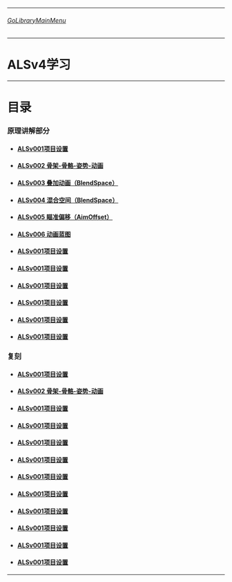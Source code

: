 ___________________________________________________________________________________________
###### [GoLibraryMainMenu](../../../_LibraryMainMenu_.md)
___________________________________________________________________________________________

# ALSv4学习

------

# 目录

### 原理讲解部分

- #### [ALSv001项目设置](./Detail/ALSv001.md)

- #### [ALSv002 骨架-骨骼-姿势-动画](./Detail/ALSv002.md)

- #### [ALSv003 叠加动画（BlendSpace）](./Detail/ALSv003.md)

- #### [ALSv004 混合空间（BlendSpace）](./Detail/ALSv004.md)

- #### [ALSv005 瞄准偏移（AimOffset）](./Detail/ALSv005.md)

- #### [ALSv006 动画蓝图](./Detail/ALSv006.md)

- #### [ALSv001项目设置](./Detail/ALSv007.md)

- #### [ALSv001项目设置](./Detail/ALSv008.md)

- #### [ALSv001项目设置](./Detail/ALSv009.md)

- #### [ALSv001项目设置](./Detail/ALSv0010.md)

- #### [ALSv001项目设置](./Detail/ALSv0011.md)

- #### [ALSv001项目设置](./Detail/ALSv0012.md)

### 复刻

- #### [ALSv001项目设置](./Detail/ALSv001.md)

- #### [ALSv002 骨架-骨骼-姿势-动画](./Detail/ALSv002.md)

- #### [ALSv001项目设置](./Detail/ALSv003.md)

- #### [ALSv001项目设置](./Detail/ALSv004.md)

- #### [ALSv001项目设置](./Detail/ALSv005.md)

- #### [ALSv001项目设置](./Detail/ALSv006.md)

- #### [ALSv001项目设置](./Detail/ALSv007.md)

- #### [ALSv001项目设置](./Detail/ALSv008.md)

- #### [ALSv001项目设置](./Detail/ALSv009.md)

- #### [ALSv001项目设置](./Detail/ALSv0010.md)

- #### [ALSv001项目设置](./Detail/ALSv0011.md)

- #### [ALSv001项目设置](./Detail/ALSv0012.md)

------
